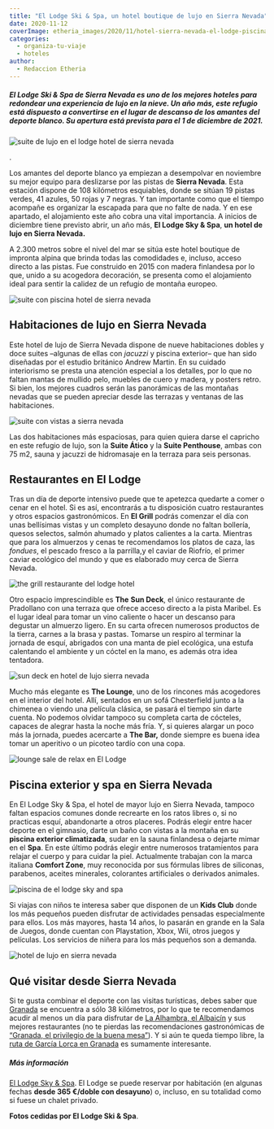 ```yaml
---
title: "El Lodge Ski & Spa, un hotel boutique de lujo en Sierra Nevada"
date: 2020-11-12
coverImage: etheria_images/2020/11/hotel-sierra-nevada-el-lodge-piscina.jpg
categories: 
  - organiza-tu-viaje
  - hoteles
author: 
  - Redaccion Etheria
---
```


##### El Lodge Ski & Spa de Sierra Nevada es uno de los mejores hoteles para redondear una experiencia de lujo en la nieve. Un año más, este refugio está dispuesto a convertirse en el lugar de descanso de los amantes del deporte blanco. Su apertura está prevista para el 1 de diciembre de 2021.

![suite de lujo en el lodge hotel de sierra nevada](etheria_images/2020/11/hotel-sierra-nevada-Deluxe-Suite.jpg "Vistas desde una suite de lujo de El Lodge Ski & Spa.")

. 

Los amantes del deporte blanco ya empiezan a desempolvar en noviembre su mejor equipo 
para deslizarse por las pistas de **Sierra Nevada**. Esta estación dispone de 108 
kilómetros esquiables, donde se sitúan 19 pistas verdes, 41 azules, 50 rojas y 7 negras. 
Y tan importante como que el tiempo acompañe es organizar la escapada para que no falte 
de nada. Y en ese apartado, el alojamiento este año cobra una vital importancia. A 
inicios de diciembre tiene previsto abrir, un año más, **El Lodge Sky & Spa**, **un 
hotel de lujo en Sierra Nevada.** 

A 2.300 metros sobre el nivel del mar se sitúa este hotel boutique de impronta alpina 
que brinda todas las comodidades e, incluso, acceso directo a las pistas. Fue construido 
en 2015 con madera finlandesa por lo que, unido a su acogedora decoración, se presenta 
como el alojamiento ideal para sentir la calidez de un refugio de montaña europeo. 

![suite con piscina hotel de sierra nevada](etheria_images/2020/11/hotel-sierra-nevada-Lodge-Suite-Pool.jpg "Suite con piscina del hotel El Lodge, en Sierra Nevada.")

## Habitaciones de lujo en Sierra Nevada

Este hotel de lujo de Sierra Nevada dispone de nueve habitaciones dobles y doce suites 
–algunas de ellas con _jacuzzi_ y piscina exterior– que han sido diseñadas por el 
estudio británico Andrew Martin. En su cuidado interiorismo se presta una atención 
especial a los detalles, por lo que no faltan mantas de mullido pelo, muebles de cuero y 
madera, y posters retro. Si bien, los mejores cuadros serán las panorámicas de las 
montañas nevadas que se pueden apreciar desde las terrazas y ventanas de las 
habitaciones. 

![suite con vistas a sierra nevada](etheria_images/2020/11/hotel-sierra-nevada-Lodge-Suite-Mountain.jpg "Suite con vistas a la montaña, en El Lodge.")

Las dos habitaciones más espaciosas, para quien quiera darse el capricho en este refugio 
de lujo, son la **Suite Ático** y la **Suite Penthouse**, ambas con 75 m2, sauna y 
jacuzzi de hidromasaje en la terraza para seis personas. 

## Restaurantes en El Lodge

Tras un día de deporte intensivo puede que te apetezca quedarte a comer o cenar en el 
hotel. Si es así, encontrarás a tu disposición cuatro restaurantes y otros espacios 
gastronómicos. En **El Grill** podrás comenzar el día con unas bellísimas vistas y un 
completo desayuno donde no faltan bollería, quesos selectos, salmón ahumado y platos 
calientes a la carta. Mientras que para los almuerzos y cenas te recomendamos los platos 
de caza, las _fondues_, el pescado fresco a la parrilla,y el caviar de Riofrío, el 
primer caviar ecológico del mundo y que es elaborado muy cerca de Sierra Nevada. 

![the grill restaurante del lodge hotel](etheria_images/2020/11/hotel-sierra-nevada-The-Grill.jpg "The Grill, comidas con vistas a Sierra Nevada.")

Otro espacio imprescindible es **The** **Sun Deck**, el único restaurante de Pradollano 
con una terraza que ofrece acceso directo a la pista Maribel. Es el lugar ideal para 
tomar un vino caliente o hacer un descanso para degustar un almuerzo ligero. En su carta 
ofrecen numerosos productos de la tierra, carnes a la brasa y pastas. Tomarse un respiro 
al terminar la jornada de esquí, abrigados con una manta de piel ecológica, una estufa 
calentando el ambiente y un cóctel en la mano, es además otra idea tentadora. 

![sun deck en hotel de lujo sierra nevada](etheria_images/2020/11/hotel-sierra-nevada-The-Sun-Deck.jpg "The Sun Deck, en El Lodge de Sierra Nevada.")

Mucho más elegante es **The Lounge**, uno de los rincones más acogedores en el interior 
del hotel. Allí, sentados en un sofá Chesterfield junto a la chimenea o viendo una 
película clásica, se pasará el tiempo sin darte cuenta. No podemos olvidar tampoco su 
completa carta de cócteles, capaces de alegrar hasta la noche más fría. Y, si quieres 
alargar un poco más la jornada, puedes acercarte a **The Bar,** donde siempre es buena 
idea tomar un aperitivo o un picoteo tardío con una copa. 

![lounge sale de relax en El Lodge](etheria_images/2020/11/hotel-sierra-nevada-The-Lounge.jpg "El Lounge, una sala donde relajarse tras la jornada de esquí.")

## Piscina exterior y spa en Sierra Nevada

En El Lodge Sky & Spa, el hotel de mayor lujo en Sierra Nevada, tampoco faltan espacios 
comunes donde recrearte en los ratos libres o, si no practicas esquí, abandonarte a 
otros placeres. Podrás elegir entre hacer deporte en el gimnasio, darte un baño con 
vistas a la montaña en su **piscina exterior climatizada**, sudar en la sauna finlandesa 
o dejarte mimar en el **Spa**. En este último podrás elegir entre numerosos tratamientos 
para relajar el cuerpo y para cuidar la piel. Actualmente trabajan con la marca italiana 
**Comfort Zone**, muy reconocida por sus fórmulas libres de siliconas, parabenos, 
aceites minerales, colorantes artificiales o derivados animales. 

![piscina de el lodge sky and spa](etheria_images/2020/11/hotel-El-Lodge-Ski-Spa.jpg "Piscina con vistas de El Lodge Ski & Spa.")

Si viajas con niños te interesa saber que disponen de un **Kids Club** donde los más 
pequeños pueden disfrutar de actividades pensadas especialmente para ellos. Los más 
mayores, hasta 14 años, lo pasarán en grande en la Sala de Juegos, donde cuentan con 
Playstation, Xbox, Wii, otros juegos y películas. Los servicios de niñera para los más 
pequeños son a demanda. 

![hotel de lujo en sierra nevada](etheria_images/2020/11/hotel-sierra-nevada-El-Lodge-Ski-Spa.jpg "El Lodge Ski & Spa, un acogedor refugio de lujo en Sierra Nevada.")

## Qué visitar desde Sierra Nevada

Si te gusta combinar el deporte con las visitas turísticas, debes saber que [Granada](http://www.granadatur.com/) 
se encuentra a sólo 38 kilómetros, por lo que te recomendamos acudir al menos un día 
para disfrutar de [La Alhambra, el 
Albaicín](https://etheriamagazine.com/2020/05/29/48-horas-en-el-albayzin-y-la-alhambra/) 
y sus mejores restaurantes (no te pierdas las recomendaciones gastronómicas de [“Granada, 
el privilegio de la buena 
mesa”](https://etheriamagazine.com/2020/10/30/restaurantes-bares-de-granada-y-visitas-para-mujeres/)). 
Y si aún te queda tiempo libre, la [ruta de García Lorca en 
Granada](https://etheriamagazine.com/2020/10/07/ruta-cultural-granada-de-garcia-lorca/) 
es sumamente interesante. 

##### Más información

[El Lodge Sky & Spa](https://www.ellodge.com/es/). El Lodge se puede reservar por 
habitación (en algunas fechas **desde 365 €/doble con desayuno**) o, incluso, en su 
totalidad como si fuese un chalet privado. 

**Fotos cedidas por El Lodge Ski & Spa**.
